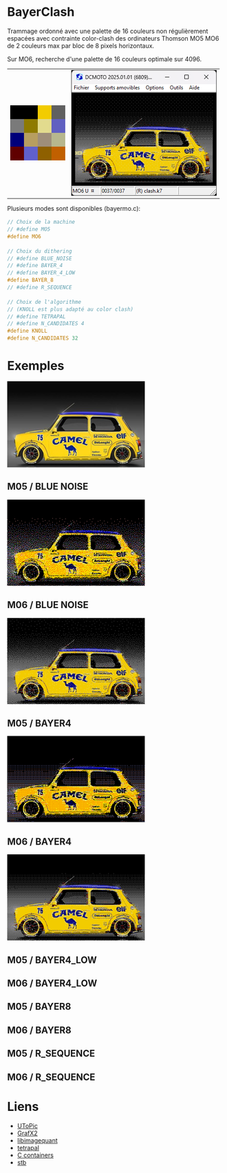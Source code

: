 # BayerClash

Trammage ordonné avec une palette de 16 couleurs non régulièrement espacées avec contrainte color-clash des ordinateurs Thomson MO5 MO6 de 2 couleurs max par bloc de 8 pixels horizontaux.

Sur MO6, recherche d'une palette de 16 couleurs optimale sur 4096.

<div align="center">
  <table>
    <tr><td><img src="results/palette_mo6.png"></td><td><img src="results/mini.png" width=338></td></tr>
  </table>
</div>

Plusieurs modes sont disponibles (bayermo.c):

```C
// Choix de la machine
// #define MO5
#define MO6

// Choix du dithering
// #define BLUE_NOISE
// #define BAYER_4
// #define BAYER_4_LOW
#define BAYER_8
// #define R_SEQUENCE

// Choix de l'algorithme 
// (KNOLL est plus adapté au color clash)
// #define TETRAPAL
// #define N_CANDIDATES 4
#define KNOLL
#define N_CANDIDATES 32
```

# Exemples

<img src="samples/mini320.png">

## M05 / BLUE NOISE
<img src="results/output_mo5_bn.png">

## M06 / BLUE NOISE
<img src="results/output_mo6_bn.png">

## M05 / BAYER4
<img src="results/output_mo5_b4.png">

## M06 / BAYER4
<img src="results/output_mo6_b4.png">

## M05 / BAYER4_LOW
## M06 / BAYER4_LOW
## M05 / BAYER8
## M06 / BAYER8
## M05 / R_SEQUENCE
## M06 / R_SEQUENCE


# Liens
- [UToPic](https://github.com/Samuel-DEVULDER/UToPiC)
- [GrafX2](https://grafx2.gitlab.io/grafX2)
- [libimagequant](https://pngquant.org/lib/)
- [tetrapal](https://github.com/matejlou/tetrapal)
- [C containers](https://github.com/bkthomps/Containers)
- [stb](https://github.com/nothings/stb)

